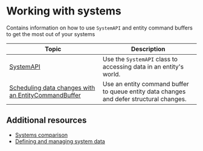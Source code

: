 # Working with systems

Contains information on how to use `SystemAPI` and entity command buffers to get the most out of your systems

|**Topic**|**Description**|
|---|---|
|[SystemAPI](systems-systemapi.md)|Use the `SystemAPI` class to accessing data in an entity's world.|
|[Scheduling data changes with an EntityCommandBuffer](systems-entity-command-buffers.md)|Use an entity command buffer to queue entity data changes and defer structural changes.|

## Additional resources

* [Systems comparison](systems-comparison.md)
* [Defining and managing system data](systems-data.md)